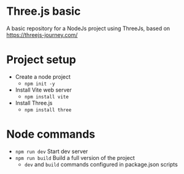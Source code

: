 # Three.js basic
A basic repository for a NodeJs project using ThreeJs, based on https://threejs-journey.com/

# Project setup
- Create a node project
    - `npm init -y`
- Install Vite web server
    - `npm install vite`
- Install Three.js
    - `npm install three`

# Node commands
- `npm run dev` Start dev server
- `npm run build` Build a full version of the project
    - `dev` and `build` commands configured in package.json scripts